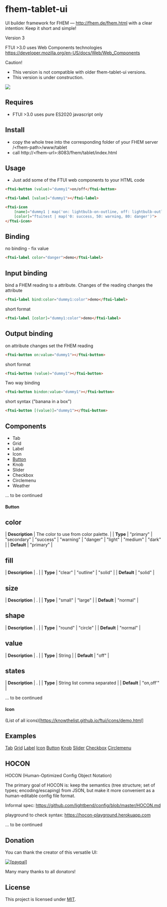 fhem-tablet-ui
========

UI builder framework for FHEM — http://fhem.de/fhem.html
with a clear intention: Keep it short and simple!

Version 3 

FTUI >3.0 uses Web Components technologies https://developer.mozilla.org/en-US/docs/Web/Web_Components

Caution! 
 * This version is not compatible with older fhem-tablet-ui versions.
 * This version is under construction.


![](http://knowthelist.github.io/fhem-tablet-ui/ftui3.png)

Requires
-------
* FTUI >3.0 uses pure ES2020 javascript only

Install
-------
 * copy the whole tree into the corresponding folder of your FHEM server /\<fhem-path\>/www/tablet
 * call http://\<fhem-url\>:8083/fhem/tablet/index.html
 
Usage
------
* Just add some of the FTUI web components to your HTML code

```html
<ftui-button (value)="dummy1">on/off</ftui-button>
```

```html
<ftui-label [value]="dummy1"></ftui-label>
```

```html
<ftui-icon 
    [name]="dummy1 | map('on: lightbulb-on-outline, off: lightbulb-outline')"
    [color]="ftuitest | map('0: success, 50: warning, 80: danger')">
</ftui-icon>
```

Binding
------

no binding - fix value

```html
<ftui-label color="danger">demo</ftui-label>
```

Input binding
--------

bind a FHEM reading to a attribute. Changes of the reading changes the attribute

```html
<ftui-label bind:color="dummy1:color">demo</ftui-label>
```

short format
```html
<ftui-label [color]="dummy1:color">demo</ftui-label>
```

Output binding
--------

on attribute changes set the FHEM reading

```html
<ftui-button on:value="dummy1"></ftui-button>
```

short format
```html
<ftui-button (value)="dummy1"></ftui-button>
```

Two way binding

```html
<ftui-button bindon:value="dummy1"></ftui-button>
```

short syntax ("banana in a box")
```html
<ftui-button [(value)]="dummy1"></ftui-button>
```


Components
------

- Tab
- Grid
- Label
- Icon
- [Button](#button)
- Knob
- Slider
- Checkbox
- Circlemenu
- Weather

 ... to be continued

#### Button

color
--------

| **Description**     | The color to use from color palette.  | 
| **Type**  | "primary" \| "secondary" \| "success" \| "warning" \| "danger" \| "light" \| "medium" \| "dark" |
| **Default** | "primary" |


fill
--------

| **Description**     | .  | 
| **Type**  | "clear" \| "outline" \| "solid" |
| **Default** | "solid" |


size
--------

| **Description**     | .  | 
| **Type**  | "small" \| "large" |
| **Default** | "normal" |


shape
--------

| **Description**     | .  | 
| **Type**  | "round" \| "circle" | 
| **Default** | "normal" |


value
--------

| **Description**     | .  | 
| **Type**  | String |
| **Default** | "off" |


states
--------

| **Description**     | .  | 
| **Type**  | String list comma separated |
| **Default** | "on,off'" |


  ... to be continued

  #### Icon

  (List of all icons)[https://knowthelist.github.io/ftui/icons/demo.html]

Examples
------

[Tab](https://knowthelist.github.io/ftui/examples/tab.html)
[Grid](https://knowthelist.github.io/ftui/examples/grid.html)
[Label](https://knowthelist.github.io/ftui/examples/label.html)
[Icon](https://knowthelist.github.io/ftui/examples/icon.html)
[Button](https://knowthelist.github.io/ftui/examples/button.html)
[Knob](https://knowthelist.github.io/ftui/examples/knob.html)
[Slider](https://knowthelist.github.io/ftui/examples/slider.html)
[Checkbox](https://knowthelist.github.io/ftui/examples/checkbox.html)
[Circlemenu](https://knowthelist.github.io/ftui/examples/circlemenu.html)

HOCON
-----------

HOCON (Human-Optimized Config Object Notation)

The primary goal of HOCON is: keep the semantics (tree structure; set of types; encoding/escaping) from JSON, but make it more convenient as a human-editable config file format.

Informal spec:
https://github.com/lightbend/config/blob/master/HOCON.md

playground to check syntax:
https://hocon-playground.herokuapp.com

 ... to be continued

Donation
--------
You can thank the creator of this versatile UI:

<a href="https://www.paypal.com/cgi-bin/webscr?cmd=_s-xclick&hosted_button_id=PD4C2XM2VTD9A"><img src="https://www.paypalobjects.com/de_DE/DE/i/btn/btn_donateCC_LG.gif" alt="[paypal]" /></a>

Many many thanks to all donators!

License
-------
This project is licensed under [MIT](http://www.opensource.org/licenses/mit-license.php).
  
